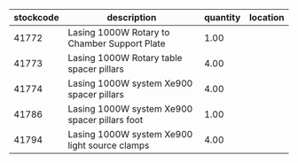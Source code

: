 |stockcode|description|quantity|location|
|---------|-----------|--------|--------|
|41772|Lasing 1000W Rotary to Chamber Support Plate|1.00||
|41773|Lasing 1000W Rotary table spacer pillars|4.00||
|41774|Lasing 1000W system Xe900 spacer pillars|4.00||
|41786|Lasing 1000W system Xe900 spacer pillars foot|1.00||
|41794|Lasing 1000W system Xe900 light source clamps|4.00||
